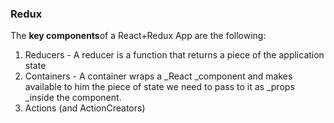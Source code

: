 ### Redux

The **key components**of a React+Redux App are the following:

1. Reducers - A reducer is a function that returns a piece of the application state
2. Containers - A container wraps a _React _component and makes available to him the piece of state we need to pass to it as _props _inside the component.
3. Actions \(and ActionCreators\)





